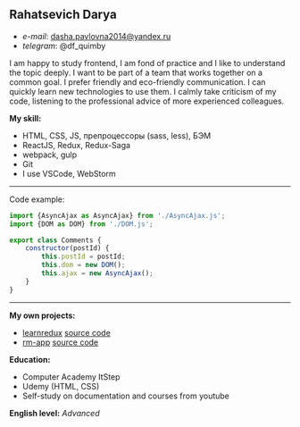 ## Rahatsevich Darya

* *e-mail*: dasha.pavlovna2014@yandex.ru
* *telegram*: @df_quimby

I am happy to study frontend, I am fond of practice and I like to understand the topic deeply. I want to be part of a team that works together on a common goal. I prefer friendly and eco-friendly communication. I can quickly learn new technologies to use them. I calmly take criticism of my code, listening to the professional advice of more experienced colleagues.

**My skill:**
* HTML, CSS, JS, препроцессоры (sass, less), БЭМ
* ReactJS, Redux, Redux-Saga
* webpack, gulp
* Git
* I use VSCode, WebStorm

---
Code example:

```javascript
import {AsyncAjax as AsyncAjax} from './AsyncAjax.js';
import {DOM as DOM} from './DOM.js';

export class Comments {
    constructor(postId) {
        this.postId = postId;
        this.dom = new DOM();
        this.ajax = new AsyncAjax();
    }
}
```

---
**My own projects:**

* [learnredux](http://learnredux.ge-service.by/) [source code](https://bitbucket.org/some_person/learnredux)  
* [rm-app](http://rm-app.ge-service.by/) [source code](https://bitbucket.org/jo_barbera/rm-app)  

**Education:**
* Computer Academy ItStep
* Udemy (HTML, CSS)
* Self-study on documentation and courses from youtube

**English level:** *Advanced*
